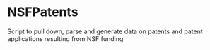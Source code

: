 NSFPatents
==========

Script to pull down, parse and generate data on patents and patent applications resulting from NSF funding
